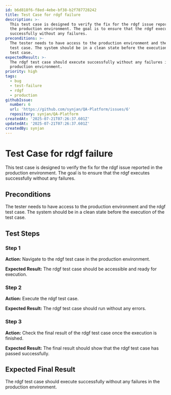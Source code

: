 ```yaml
---
id: b6d818f6-f8ed-4ebe-bf38-b2f787728242
title: Test Case for rdgf failure
description: >-
  This test case is designed to verify the fix for the rdgf issue reported in
  the production environment. The goal is to ensure that the rdgf executes
  successfully without any failures.
preconditions: >-
  The tester needs to have access to the production environment and the rdgf
  test case. The system should be in a clean state before the execution of the
  test case.
expectedResult: >-
  The rdgf test case should execute successfully without any failures in the
  production environment.
priority: high
tags:
  - bug
  - test-failure
  - rdgf
  - production
githubIssue:
  number: 6
  url: 'https://github.com/synjan/QA-Platform/issues/6'
  repository: synjan/QA-Platform
createdAt: '2025-07-21T07:26:37.601Z'
updatedAt: '2025-07-21T07:26:37.601Z'
createdBy: synjan
---
```

# Test Case for rdgf failure

This test case is designed to verify the fix for the rdgf issue reported in the production environment. The goal is to ensure that the rdgf executes successfully without any failures.

## Preconditions

The tester needs to have access to the production environment and the rdgf test case. The system should be in a clean state before the execution of the test case.

## Test Steps

### Step 1

**Action:** Navigate to the rdgf test case in the production environment.

**Expected Result:** The rdgf test case should be accessible and ready for execution.

### Step 2

**Action:** Execute the rdgf test case.

**Expected Result:** The rdgf test case should run without any errors.

### Step 3

**Action:** Check the final result of the rdgf test case once the execution is finished.

**Expected Result:** The final result should show that the rdgf test case has passed successfully.

## Expected Final Result

The rdgf test case should execute successfully without any failures in the production environment.
